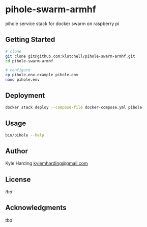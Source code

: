# pihole-swarm-armhf #

pihole service stack for docker swarm on raspberry pi

## Getting Started

```bash
# clone
git clone git@github.com:klutchell/pihole-swarm-armhf.git
cd pihole-swarm-armhf

# configure
cp pihole.env.example pihole.env
nano pihole.env
```

## Deployment

```bash
docker stack deploy --compose-file docker-compose.yml pihole 
```

## Usage

```bash
bin/pihole --help
```

## Author

Kyle Harding <kylemharding@gmail.com>

## License

_tbd_

## Acknowledgments

_tbd_
